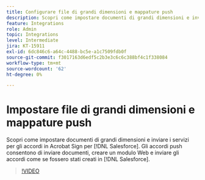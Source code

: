 ```yaml
---
title: Configurare file di grandi dimensioni e mappature push
description: Scopri come impostare documenti di grandi dimensioni e inviare i servizi per gli accordi
feature: Integrations
role: Admin
topic: Integrations
level: Intermediate
jira: KT-15911
exl-id: 6dc846c6-a64c-4488-bc5e-a1c7509fdb0f
source-git-commit: f3017163d6edf5c2b3e3c6c6c388bf4c1f338084
workflow-type: tm+mt
source-wordcount: '62'
ht-degree: 0%

---
```


# Impostare file di grandi dimensioni e mappature push

Scopri come impostare documenti di grandi dimensioni e inviare i servizi per gli accordi in Acrobat Sign per [!DNL Salesforce]. Gli accordi push consentono di inviare documenti, creare un modulo Web e inviare gli accordi come se fossero stati creati in [!DNL Salesforce].

>[!VIDEO](https://video.tv.adobe.com/v/3432842?quality=12&learn=on&hidetitle=true)
